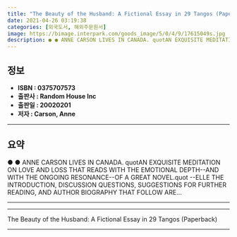 ```yaml
---
title: "The Beauty of the Husband: A Fictional Essay in 29 Tangos (Paperback)"
date: 2021-04-26 03:19:38
categories: [외국도서, 해외주문원서]
image: https://bimage.interpark.com/goods_image/5/0/4/9/17615049s.jpg
description: ● ● ANNE CARSON LIVES IN CANADA. quotAN EXQUISITE MEDITATION ON LOVE AND LOSS THAT READS WITH THE EMOTIONAL DEPTH--AND WITH THE ONGOING RESONANCE--OF A GREAT
---
```


## **정보**

- **ISBN : 0375707573**
- **출판사 : Random House Inc**
- **출판일 : 20020201**
- **저자 : Carson, Anne**

------



## **요약**

●  ●  ANNE CARSON LIVES IN CANADA.
quotAN EXQUISITE MEDITATION ON LOVE AND LOSS THAT READS WITH THE EMOTIONAL DEPTH--AND WITH THE ONGOING RESONANCE--OF A GREAT NOVEL.quot --ELLE THE INTRODUCTION, DISCUSSION QUESTIONS, SUGGESTIONS FOR FURTHER READING, AND AUTHOR BIOGRAPHY THAT FOLLOW ARE... 

------



------


The Beauty of the Husband: A Fictional Essay in 29 Tangos (Paperback) 

------


